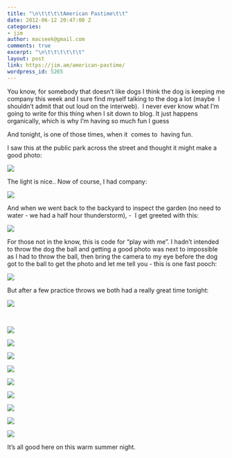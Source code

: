 ```yaml
---
title: "\n\t\t\t\tAmerican Pastime\t\t"
date: 2012-06-12 20:47:00 Z
categories:
- jim
author: macseek@gmail.com
comments: true
excerpt: "\n\t\t\t\t\t\t"
layout: post
link: https://jim.am/american-pastime/
wordpress_id: 5265
---
```


You know, for somebody that doesn’t like dogs I think the dog is keeping me company this week and I sure find myself talking to the dog a lot (maybe  I shouldn’t admit that out loud on the interweb).  I never ever know what I’m going to write for this thing when I sit down to blog. It just happens organically, which is why I’m having so much fun I guess




And tonight, is one of those times, when it  comes to  having fun.




I saw this at the public park across the street and thought it might make a good photo:




[![](http://jim.am/images/2012/06/flag.png)](http://jim.am/american-pastime/flag/)




The light is nice.. Now of course, I had company:




[![](http://jim.am/images/2012/06/superdog18.png)](http://jim.am/american-pastime/superdog18/)




And when we went back to the backyard to inspect the garden (no need to water - we had a half hour thunderstorm), -  I get greeted with this:




[![](http://jim.am/images/2012/06/superdog12.png)](http://jim.am/american-pastime/superdog12/)




For those not in the know, this is code for “play with me”. I hadn’t intended to throw the dog the ball and getting a good photo was next to impossible as I had to throw the ball, then bring the camera to my eye before the dog got to the ball to get the photo and let me tell you - this is one fast pooch:




[![](http://jim.am/images/2012/06/superdog11.png)](http://jim.am/american-pastime/superdog11/)




But after a few practice throws we both had a really great time tonight:




[![](http://jim.am/images/2012/06/superdog3.png)](http://jim.am/american-pastime/superdog3/)




 




[![](http://jim.am/images/2012/06/superdog4.png)](http://jim.am/american-pastime/superdog4/)




[![](http://jim.am/images/2012/06/superdog5.png)](http://jim.am/american-pastime/superdog5/)




[![](http://jim.am/images/2012/06/superdog6.png)](http://jim.am/american-pastime/superdog6/)




[![](http://jim.am/images/2012/06/superdog7.png)](http://jim.am/american-pastime/superdog7/)




[![](http://jim.am/images/2012/06/superdog8.png)](http://jim.am/american-pastime/superdog8/)




[![](http://jim.am/images/2012/06/superdog17.png)](http://jim.am/american-pastime/superdog17/)




[![](http://jim.am/images/2012/06/superdog1.png)](http://jim.am/american-pastime/superdog1/)




[![](http://jim.am/images/2012/06/superdog15.png)](http://jim.am/american-pastime/superdog15/)




[![](http://jim.am/images/2012/06/superdog10.png)](http://jim.am/american-pastime/superdog10/)




It’s all good here on this warm summer night.




 




 




 




 




 


		
